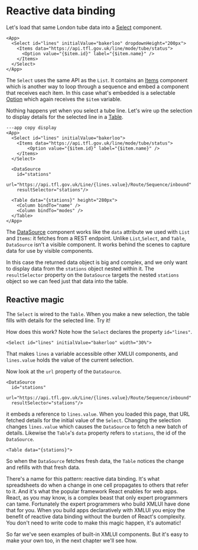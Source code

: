 # Reactive data binding

Let's load that same London tube data into a [Select](/components/Select) component.

```xmlui-pg copy display height="280px"
<App>
  <Select id="lines" initialValue="bakerloo" dropdownHeight="200px">
    <Items data="https://api.tfl.gov.uk/line/mode/tube/status">
      <Option value="{$item.id}" label="{$item.name}" />
    </Items>
  </Select>
</App>
```

The `Select` uses the same API as the `List`. It contains an <a href="/components/Items">Items</a> component which is another way to loop through a sequence and embed a component that receives each item. In this case what's embedded is a selectable <a href="/components/Option">Option</a> which again receives the `$item` variable.

Nothing happens yet when you select a tube line. Let's wire up the selection to display details for the selected line in a <a href="/components/Table">Table</a>.

```xmlui-pg
---app copy display
<App>
  <Select id="lines" initialValue="bakerloo">
    <Items data="https://api.tfl.gov.uk/line/mode/tube/status">
        <Option value="{$item.id}" label="{$item.name}" />
    </Items>
  </Select>

  <DataSource
    id="stations"
    url="https://api.tfl.gov.uk/Line/{lines.value}/Route/Sequence/inbound"
    resultSelector="stations"/>

  <Table data="{stations}" height="280px">
    <Column bindTo="name" />
    <Column bindTo="modes" />
  </Table>
</App>
```

The <a href="/components/DataSource">DataSource</a> component works like the `data` attribute we used with `List` and `Items`: it fetches from a REST endpoint. Unlike `List`,`Select`, and `Table`, `DataSource` isn't a visible component. It works behind the scenes to capture data for use by visible components.

In this case the returned data object is big and complex, and we only want to display data from the `stations` object nested within it.
The `resultSelector` property on the `DataSource` targets the nested `stations` object so we can feed just that data into the table.


## Reactive magic

The `Select` is wired to the `Table`. When you make a new selection, the table fills with details for the selected line. Try it!

How does this work? Note how the `Select` declares the property `id="lines"`.

```xmlui
<Select id="lines" initialValue="bakerloo" width="30%">
```

That makes `lines` a variable accessible other XMLUI components, and `lines.value` holds the value of the current selection.

Now look at the `url` property of the `DataSource`.

```xmlui /{lines.value}/
<DataSource
  id="stations"
  url="https://api.tfl.gov.uk/Line/{lines.value}/Route/Sequence/inbound"
  resultSelector="stations"/>
```

it embeds a reference to `lines.value`. When you loaded this page, that URL fetched details for the initial value of the `Select`. Changing the selection changes `lines.value` which causes the `DataSource` to fetch a new batch of details. Likewise the `Table`'s `data` property refers to `stations`, the id of the `DataSource`.

```xmlui
<Table data="{stations}">
```

So when the `DataSource` fetches fresh data, the `Table` notices the change and refills with that fresh data.

There's a name for this pattern: reactive data binding. It's what spreadsheets do when a change in one cell propagates to others that refer to it. And it's what the popular framework React enables for web apps. React, as you may know, is a complex beast that only expert programmers can tame. Fortunately the expert programmers who build XMLUI have done that for you. When you build apps declaratively with XMLUI you enjoy the benefit of reactive data binding without the burden of React's complexity. You don't need to write code to make this magic happen, it's automatic!

So far we've seen examples of built-in XMLUI components. But it's easy to make your own too, in the next chapter we'll see how.
